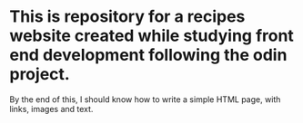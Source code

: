 # This is repository for a recipes website created while studying front end development following the odin project.
By the end of this, I should know how to write a simple HTML page, with links, images and text.